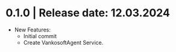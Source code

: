 0.1.0	|	Release date: **12.03.2024**
============================================
* New Features:
  - Initial commit
  - Create VankosoftAgent Service.


